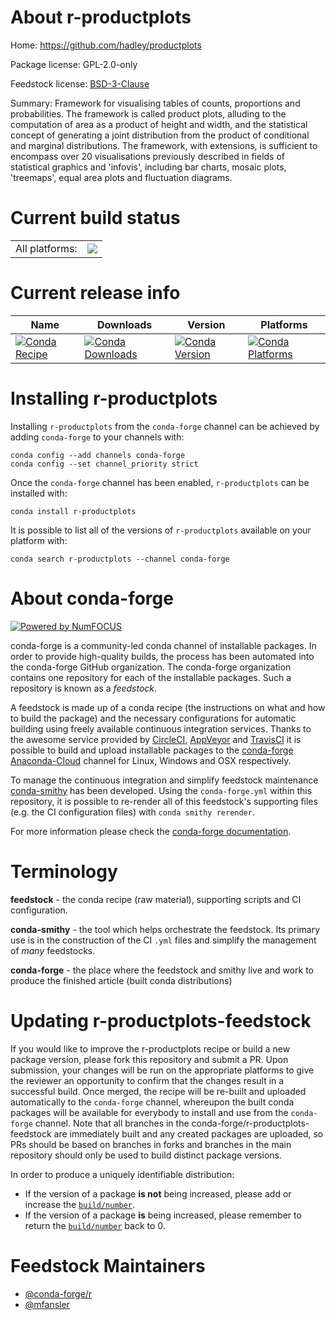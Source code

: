 About r-productplots
====================

Home: https://github.com/hadley/productplots

Package license: GPL-2.0-only

Feedstock license: [BSD-3-Clause](https://github.com/conda-forge/r-productplots-feedstock/blob/master/LICENSE.txt)

Summary: Framework for visualising tables of counts, proportions and probabilities. The framework is called product plots, alluding to the computation of area as a product of height and width, and the statistical concept of generating a joint distribution from the product of conditional and marginal distributions. The framework, with extensions, is sufficient to encompass over 20 visualisations previously described in fields of statistical graphics and 'infovis', including bar charts, mosaic plots, 'treemaps', equal area plots and fluctuation diagrams.

Current build status
====================


<table><tr><td>All platforms:</td>
    <td>
      <a href="https://dev.azure.com/conda-forge/feedstock-builds/_build/latest?definitionId=15000&branchName=master">
        <img src="https://dev.azure.com/conda-forge/feedstock-builds/_apis/build/status/r-productplots-feedstock?branchName=master">
      </a>
    </td>
  </tr>
</table>

Current release info
====================

| Name | Downloads | Version | Platforms |
| --- | --- | --- | --- |
| [![Conda Recipe](https://img.shields.io/badge/recipe-r--productplots-green.svg)](https://anaconda.org/conda-forge/r-productplots) | [![Conda Downloads](https://img.shields.io/conda/dn/conda-forge/r-productplots.svg)](https://anaconda.org/conda-forge/r-productplots) | [![Conda Version](https://img.shields.io/conda/vn/conda-forge/r-productplots.svg)](https://anaconda.org/conda-forge/r-productplots) | [![Conda Platforms](https://img.shields.io/conda/pn/conda-forge/r-productplots.svg)](https://anaconda.org/conda-forge/r-productplots) |

Installing r-productplots
=========================

Installing `r-productplots` from the `conda-forge` channel can be achieved by adding `conda-forge` to your channels with:

```
conda config --add channels conda-forge
conda config --set channel_priority strict
```

Once the `conda-forge` channel has been enabled, `r-productplots` can be installed with:

```
conda install r-productplots
```

It is possible to list all of the versions of `r-productplots` available on your platform with:

```
conda search r-productplots --channel conda-forge
```


About conda-forge
=================

[![Powered by
NumFOCUS](https://img.shields.io/badge/powered%20by-NumFOCUS-orange.svg?style=flat&colorA=E1523D&colorB=007D8A)](https://numfocus.org)

conda-forge is a community-led conda channel of installable packages.
In order to provide high-quality builds, the process has been automated into the
conda-forge GitHub organization. The conda-forge organization contains one repository
for each of the installable packages. Such a repository is known as a *feedstock*.

A feedstock is made up of a conda recipe (the instructions on what and how to build
the package) and the necessary configurations for automatic building using freely
available continuous integration services. Thanks to the awesome service provided by
[CircleCI](https://circleci.com/), [AppVeyor](https://www.appveyor.com/)
and [TravisCI](https://travis-ci.com/) it is possible to build and upload installable
packages to the [conda-forge](https://anaconda.org/conda-forge)
[Anaconda-Cloud](https://anaconda.org/) channel for Linux, Windows and OSX respectively.

To manage the continuous integration and simplify feedstock maintenance
[conda-smithy](https://github.com/conda-forge/conda-smithy) has been developed.
Using the ``conda-forge.yml`` within this repository, it is possible to re-render all of
this feedstock's supporting files (e.g. the CI configuration files) with ``conda smithy rerender``.

For more information please check the [conda-forge documentation](https://conda-forge.org/docs/).

Terminology
===========

**feedstock** - the conda recipe (raw material), supporting scripts and CI configuration.

**conda-smithy** - the tool which helps orchestrate the feedstock.
                   Its primary use is in the construction of the CI ``.yml`` files
                   and simplify the management of *many* feedstocks.

**conda-forge** - the place where the feedstock and smithy live and work to
                  produce the finished article (built conda distributions)


Updating r-productplots-feedstock
=================================

If you would like to improve the r-productplots recipe or build a new
package version, please fork this repository and submit a PR. Upon submission,
your changes will be run on the appropriate platforms to give the reviewer an
opportunity to confirm that the changes result in a successful build. Once
merged, the recipe will be re-built and uploaded automatically to the
`conda-forge` channel, whereupon the built conda packages will be available for
everybody to install and use from the `conda-forge` channel.
Note that all branches in the conda-forge/r-productplots-feedstock are
immediately built and any created packages are uploaded, so PRs should be based
on branches in forks and branches in the main repository should only be used to
build distinct package versions.

In order to produce a uniquely identifiable distribution:
 * If the version of a package **is not** being increased, please add or increase
   the [``build/number``](https://docs.conda.io/projects/conda-build/en/latest/resources/define-metadata.html#build-number-and-string).
 * If the version of a package **is** being increased, please remember to return
   the [``build/number``](https://docs.conda.io/projects/conda-build/en/latest/resources/define-metadata.html#build-number-and-string)
   back to 0.

Feedstock Maintainers
=====================

* [@conda-forge/r](https://github.com/conda-forge/r/)
* [@mfansler](https://github.com/mfansler/)


